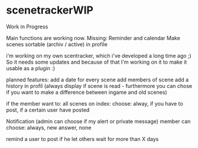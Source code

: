 # scenetrackerWIP

Work in Progress

Main functions are working now.
Missing: Reminder and calendar
Make scenes sortable (archiv / active) in profile


i'm working on my own scentracker, which i've developed a long time ago ;) So it needs some updates and because of that I'm working on it to make it usable as a plugin :)

planned features: add a date for every scene add members of scene add a history in profil (always display if scene is read - furthermore you can chose if you want to make a difference between ingame and old scenes)

if the member want to: all scenes on index: choose: alway, if you have to post, if a certain user have posted

Notification (admin can choose if my alert or private message) member can choose: always, new answer, none

remind a user to post if he let others wait for more than X days
